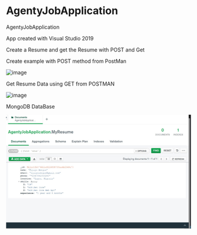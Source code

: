 # AgentyJobApplication
AgentyJobApplication

App created with Visual Studio 2019

Create a Resume and get the Resume with POST and Get

Create example with POST method from PostMan

![image](https://user-images.githubusercontent.com/66269634/225374292-632a1207-e238-45b4-8607-7bc9c3d80fdd.png)

Get Resume Data using GET from POSTMAN

![image](https://user-images.githubusercontent.com/66269634/225374509-0aed1493-5e46-4cca-bba7-6a7987ede626.png)

MongoDB DataBase 

![MongoDataBase](MongoDb.Jpg)
